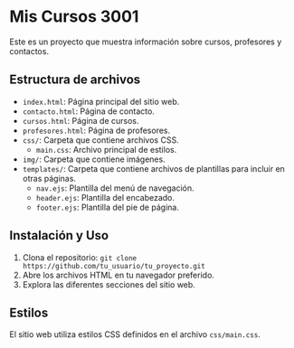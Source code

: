 # Mis Cursos 3001

Este es un proyecto que muestra información sobre cursos, profesores y contactos.

## Estructura de archivos

- `index.html`: Página principal del sitio web.
- `contacto.html`: Página de contacto.
- `cursos.html`: Página de cursos.
- `profesores.html`: Página de profesores.
- `css/`: Carpeta que contiene archivos CSS.
  - `main.css`: Archivo principal de estilos.
- `img/`: Carpeta que contiene imágenes.
- `templates/`: Carpeta que contiene archivos de plantillas para incluir en otras páginas.
  - `nav.ejs`: Plantilla del menú de navegación.
  - `header.ejs`: Plantilla del encabezado.
  - `footer.ejs`: Plantilla del pie de página.

## Instalación y Uso

1. Clona el repositorio: `git clone https://github.com/tu_usuario/tu_proyecto.git`
2. Abre los archivos HTML en tu navegador preferido.
3. Explora las diferentes secciones del sitio web.

## Estilos

El sitio web utiliza estilos CSS definidos en el archivo `css/main.css`. 

